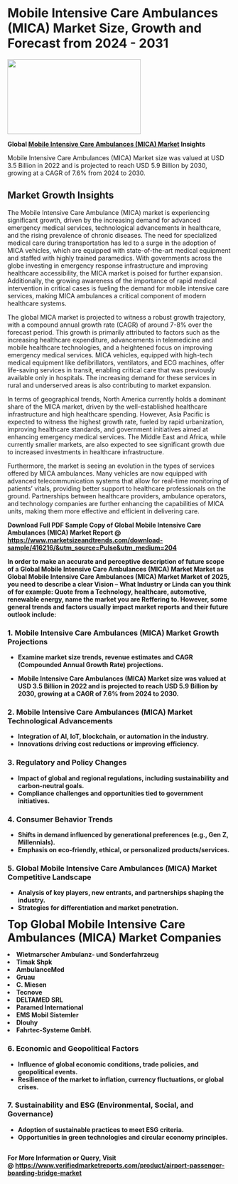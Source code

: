 <H1>Mobile Intensive Care Ambulances (MICA) Market Size, Growth and Forecast from 2024 - 2031</H1><img class="aligncenter size-medium wp-image-584254" src="https://thirdeyenews.in/wp-content/uploads/2024/09/Global-Market-Research-300x168.jpeg" alt="" width="300" height="168" /><p><strong>Global&nbsp;<a href="https://www.marketsizeandtrends.com/download-sample/416216/&amp;utm_source=Pulse&amp;utm_medium=204">Mobile Intensive Care Ambulances (MICA) Market</a> Insights</strong></p><p>Mobile Intensive Care Ambulances (MICA) Market size was valued at USD 3.5 Billion in 2022 and is projected to reach USD 5.9 Billion by 2030, growing at a CAGR of 7.6% from 2024 to 2030.</p><p><h2>Market Growth Insights</h2> <p>The Mobile Intensive Care Ambulance (MICA) market is experiencing significant growth, driven by the increasing demand for advanced emergency medical services, technological advancements in healthcare, and the rising prevalence of chronic diseases. The need for specialized medical care during transportation has led to a surge in the adoption of MICA vehicles, which are equipped with state-of-the-art medical equipment and staffed with highly trained paramedics. With governments across the globe investing in emergency response infrastructure and improving healthcare accessibility, the MICA market is poised for further expansion. Additionally, the growing awareness of the importance of rapid medical intervention in critical cases is fueling the demand for mobile intensive care services, making MICA ambulances a critical component of modern healthcare systems.</p> <p><strong></strong></p> <p>The global MICA market is projected to witness a robust growth trajectory, with a compound annual growth rate (CAGR) of around 7-8% over the forecast period. This growth is primarily attributed to factors such as the increasing healthcare expenditure, advancements in telemedicine and mobile healthcare technologies, and a heightened focus on improving emergency medical services. MICA vehicles, equipped with high-tech medical equipment like defibrillators, ventilators, and ECG machines, offer life-saving services in transit, enabling critical care that was previously available only in hospitals. The increasing demand for these services in rural and underserved areas is also contributing to market expansion.</p> <p>In terms of geographical trends, North America currently holds a dominant share of the MICA market, driven by the well-established healthcare infrastructure and high healthcare spending. However, Asia Pacific is expected to witness the highest growth rate, fueled by rapid urbanization, improving healthcare standards, and government initiatives aimed at enhancing emergency medical services. The Middle East and Africa, while currently smaller markets, are also expected to see significant growth due to increased investments in healthcare infrastructure.</p> <p>Furthermore, the market is seeing an evolution in the types of services offered by MICA ambulances. Many vehicles are now equipped with advanced telecommunication systems that allow for real-time monitoring of patients’ vitals, providing better support to healthcare professionals on the ground. Partnerships between healthcare providers, ambulance operators, and technology companies are further enhancing the capabilities of MICA units, making them more effective and efficient in delivering care.</p> <p><strong></p><p><span class=""><strong>Download Full PDF Sample Copy of Global Mobile Intensive Care Ambulances (MICA) Market Report</strong> @ <a href="https://www.marketsizeandtrends.com/download-sample/416216/&amp;utm_source=Pulse&amp;utm_medium=204" target="_blank">https://www.marketsizeandtrends.com/download-sample/416216/&amp;utm_source=Pulse&amp;utm_medium=204</a></span></p><p>In order to make an accurate and perceptive description of future scope of a Global&nbsp;Mobile Intensive Care Ambulances (MICA) Market Market as Global&nbsp;Mobile Intensive Care Ambulances (MICA) Market Market of 2025, you need to describe a clear Vision &ndash; What Industry or Linda can you think of for example: Quote from a Technology, healthcare, automotive, renewable energy, name the market you are Reffering to. However, some general trends and factors usually impact market reports and their future outlook include:</p><h3>1.&nbsp;<strong>Mobile Intensive Care Ambulances (MICA) Market Growth Projections</strong></h3><ul><li>Examine market size trends, revenue estimates and CAGR (Compounded Annual Growth Rate) projections.</li><li><p>Mobile Intensive Care Ambulances (MICA) Market size was valued at USD 3.5 Billion in 2022 and is projected to reach USD 5.9 Billion by 2030, growing at a CAGR of 7.6% from 2024 to 2030.</p></li></ul><h3>2.&nbsp;<strong>Mobile Intensive Care Ambulances (MICA) Market Technological Advancements</strong></h3><ul><li>Integration of AI, IoT, blockchain, or automation in the industry.</li><li>Innovations driving cost reductions or improving efficiency.</li></ul><h3>3.&nbsp;<strong>Regulatory and Policy Changes</strong></h3><ul><li>Impact of global and regional regulations, including sustainability and carbon-neutral goals.</li><li>Compliance challenges and opportunities tied to government initiatives.</li></ul><h3>4.&nbsp;<strong>Consumer Behavior Trends</strong></h3><ul><li>Shifts in demand influenced by generational preferences (e.g., Gen Z, Millennials).</li><li>Emphasis on eco-friendly, ethical, or personalized products/services.</li></ul><h3>5.&nbsp;<strong>Global Mobile Intensive Care Ambulances (MICA) Market Competitive Landscape</strong></h3><ul><li>Analysis of key players, new entrants, and partnerships shaping the industry.</li><li>Strategies for differentiation and market penetration.</li></ul><p data-pm-slice="1 1 []"><span style="color: inherit; font-family: inherit; font-size: 25px;">Top Global Mobile Intensive Care Ambulances (MICA) Market Companies</span></p><div class="" data-test-id=""><p><li>Wietmarscher Ambulanz- und Sonderfahrzeug</li><li> Timak Shpk</li><li> AmbulanceMed</li><li> Gruau</li><li> C. Miesen</li><li> Tecnove</li><li> DELTAMED SRL</li><li> Paramed International</li><li> EMS Mobil Sistemler</li><li> Dlouhy</li><li> Fahrtec-Systeme GmbH.</li></p></div><h3>6.&nbsp;<strong>Economic and Geopolitical Factors</strong></h3><ul><li>Influence of global economic conditions, trade policies, and geopolitical events.</li><li>Resilience of the market to inflation, currency fluctuations, or global crises.</li></ul><h3>7.&nbsp;<strong>Sustainability and ESG (Environmental, Social, and Governance)</strong></h3><ul><li>Adoption of sustainable practices to meet ESG criteria.</li><li>Opportunities in green technologies and circular economy principles.</li></ul><h2><strong style="font-size: 14px;">For More Information or Query, Visit @&nbsp;</strong><a style="background-color: #ffffff; font-size: 14px;" href="https://www.marketsizeandtrends.com/report/mobile-intensive-care-ambulances-mica-market/" target="_blank">https://www.verifiedmarketreports.com/product/airport-passenger-boarding-bridge-market</a></h2>
